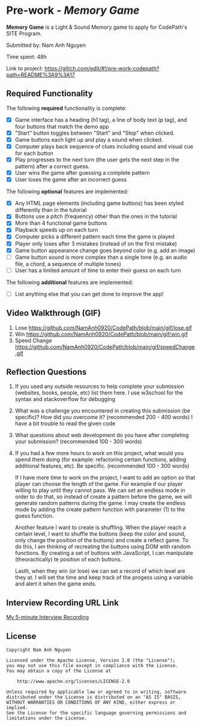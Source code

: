 # Pre-work - *Memory Game*

**Memory Game** is a Light & Sound Memory game to apply for CodePath's SITE Program. 

Submitted by: Nam Anh Nguyen

Time spent: 48h

Link to project: https://glitch.com/edit/#!/pre-work-codepath?path=README%3A9%3A17

## Required Functionality

The following **required** functionality is complete:

* [x] Game interface has a heading (h1 tag), a line of body text (p tag), and four buttons that match the demo app
* [x] "Start" button toggles between "Start" and "Stop" when clicked. 
* [x] Game buttons each light up and play a sound when clicked. 
* [x] Computer plays back sequence of clues including sound and visual cue for each button
* [x] Play progresses to the next turn (the user gets the next step in the pattern) after a correct guess. 
* [x] User wins the game after guessing a complete pattern
* [x] User loses the game after an incorrect guess

The following **optional** features are implemented:

* [x] Any HTML page elements (including game buttons) has been styled differently than in the tutorial
* [x] Buttons use a pitch (frequency) other than the ones in the tutorial
* [x] More than 4 functional game buttons
* [x] Playback speeds up on each turn
* [x] Computer picks a different pattern each time the game is played
* [x] Player only loses after 3 mistakes (instead of on the first mistake)
* [x] Game button appearance change goes beyond color (e.g. add an image)
* [ ] Game button sound is more complex than a single tone (e.g. an audio file, a chord, a sequence of multiple tones)
* [ ] User has a limited amount of time to enter their guess on each turn

The following **additional** features are implemented:

- [ ] List anything else that you can get done to improve the app!

## Video Walkthrough (GIF)
1. Lose
  https://github.com/NamAnh0920/CodePath/blob/main/gif/lose.gif
2. Win
  https://github.com/NamAnh0920/CodePath/blob/main/gif/win.gif
3. Speed Change
  https://github.com/NamAnh0920/CodePath/blob/main/gif/speedChange.gif

## Reflection Questions
1. If you used any outside resources to help complete your submission (websites, books, people, etc) list them here. 
  I use w3school for the syntax and stackoverflow for debugging

2. What was a challenge you encountered in creating this submission (be specific)? How did you overcome it? (recommended 200 - 400 words) 
  I have a bit trouble to read the given code 

3. What questions about web development do you have after completing your submission? (recommended 100 - 300 words) 
  

4. If you had a few more hours to work on this project, what would you spend them doing (for example: refactoring certain functions, adding additional features, etc). Be specific. (recommended 100 - 300 words) 
  
     If I have more time to work on the project, I want to add an option so that player can choose the length of the game. For example if our player willing to play until they cannot pass. We can set an endless mode in order to do that, so instead of create a pattern before the game, we will generate random patterns during the game. I may create the endless mode by adding the create pattern function with parameter (1) to the guess function.
  
     Another feature I want to create is shuffling. When the player reach a certain level, I want to shuffle the buttons (keep the color and sound, only change the position of the buttons) and create a reflect game. To do this, I am thinking of recreating the buttons using DOM with random functions. By creating a set of buttons with JavaScript, I can manipulate (theoractically) te position of each buttons.
  
     Lastlt, when they win (or lose) we can set a record of which level are they at. I will set the time and keep track of the progess using a variable and alert it when the game ends.

## Interview Recording URL Link

[My 5-minute Interview Recording](your-link-here)


## License

    Copyright Nam Anh Nguyen

    Licensed under the Apache License, Version 2.0 (the "License");
    you may not use this file except in compliance with the License.
    You may obtain a copy of the License at

        http://www.apache.org/licenses/LICENSE-2.0

    Unless required by applicable law or agreed to in writing, software
    distributed under the License is distributed on an "AS IS" BASIS,
    WITHOUT WARRANTIES OR CONDITIONS OF ANY KIND, either express or implied.
    See the License for the specific language governing permissions and
    limitations under the License.
